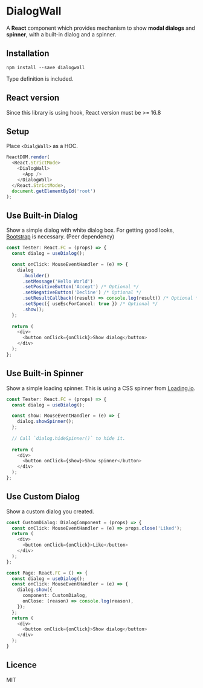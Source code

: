 DialogWall
=============

A **React** component which provides mechanism to show **modal dialogs** and **spinner**,
with a built-in dialog and a spinner.


## Installation

```shell
npm install --save dialogwall
```
Type definition is included.


## React version

Since this library is using hook, React version must be >= 16.8


## Setup

Place `<DialgWall>` as a HOC.

```typescript jsx
ReactDOM.render(
  <React.StrictMode>
    <DialogWall>
      <App />
    </DialogWall>
  </React.StrictMode>,
  document.getElementById('root')
);
```

## Use Built-in Dialog

Show a simple dialog with white dialog box. For getting good looks,
[Bootstrap](https://getbootstrap.com/) is necessary. (Peer dependency)

```typescript jsx
const Tester: React.FC = (props) => {
  const dialog = useDialog();

  const onClick: MouseEventHandler = (e) => {
    dialog
      .builder()
      .setMessage('Hello World')
      .setPositiveButton('Accept') /* Optional */
      .setNegativeButton('Decline') /* Optional */
      .setResultCallback((result) => console.log(result)) /* Optional */
      .setSpec({ useEscForCancel: true }) /* Optional */
      .show();
  };
 
  return (
    <div>
      <button onClick={onClick}>Show dialog</button>
    </div>
  );
};
```

## Use Built-in Spinner

Show a simple loading spinner. This is using a CSS spinner from [Loading.io](https://loading.io/css/).

```typescript jsx
const Tester: React.FC = (props) => {
  const dialog = useDialog();

  const show: MouseEventHandler = (e) => {
    dialog.showSpinner();
  };
  
  // Call `dialog.hideSpinner()` to hide it.
 
  return (
    <div>
      <button onClick={show}>Show spinner</button>
    </div>
  );
};
```


## Use Custom Dialog

Show a custom dialog you created.

```typescript jsx
const CustomDialog: DialogComponent = (props) => {
  const onClick: MouseEventHandler = (e) => props.close('Liked');
  return (
    <div>
      <button onClick={onClick}>Like</button>
    </div>
  );
};

const Page: React.FC = () => {
  const dialog = useDialog();
  const onClick: MouseEventHandler = (e) => {
    dialog.show({
      component: CustomDialog,
      onClose: (reason) => console.log(reason),
    });
  };
  return (
    <div>
      <button onClick={onClick}>Show dialog</button>
    </div>
  );
}
```

## Licence

MIT  


